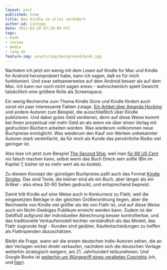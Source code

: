 ```yaml
---
layout: post
published: true
title: Was Kindle so alles verändert
author-id: isotopp
date: 2011-03-28 07:29:09 UTC
tags:
- book
- review
- media
- lang_de
feature-img: assets/img/background/book.jpg
---
```

Nachdem ich jetzt ein wenig mit dem Lesen auf Kindle for Mac und Kindle for
Android herumprobiert habe, kann ich sagen, daß es für mich funktioniert.
Und zwar seltsamerweise auf dem Android besser als auf dem Mac. Ich kann nur
noch nicht sagen wieso - wahrscheinlich spielt Gewicht tatsächlich eine
größere Rolle als Screenspace.

Ein wenig Recherche zum Thema Kindle Store und Kindle fördert auch sonst ein
paar interessante Fakten zutage.
[Ein Artikel über Amanda Hocking](http://www.novelr.com/2011/02/27/rich-indie-writer)
und andere Autoren zum Beispiel, die ausschließlich über Kindle publizieren.
Und dabei gutes Geld verdienen, denn auf diese Weise kommt bei ihnen
prozentual viel mehr Geld an als wenn sie über einen Verlag mit gedruckten
Büchern arbeiten würden. Was wiederum vollkommen neue Buchpreise ermöglicht.
Was wiederum den Kauf von Werken unbekannter Autoren stark vereinfacht, da
für mich als Kunde das persönliche Risiko viel geringer ist.

Also lese ich jetzt zum Beispiel 
[The Second Ship](http://www.secondship.com/), weil man 
[für 69 US Cent](http://www.amazon.com/Second-Ship-Rho-Agenda-ebook/dp/B00196L8DW/)
nix falsch machen kann, selbst wenn das Buch Dreck sein sollte (Bin im
Kapitel 7, bisher ist es mehr wert als es kostet).

Zu diesem Konzept der günstigen Buchpreise paßt auch das Format 
[Kindle Singles](http://www.golem.de/1101/81017.html).
Das sind Texte, die kleiner sind als ein Buch, aber länger als ein Artikel -
also etwa 30-90 Seiten gedruckt, und entsprechend bepreist.

Damit tritt Kindle auf eine Weise auch in Konkurrenz zu Flattr, weil die
eingesetzten Beträge in der gleichen Größenordnung liegen, aber die
Reichweite von Kindle viel größer als die von Flattr ist, und auf diese
Weise auch ein Nicht-Geekiges Publikum erreicht werden kann. Zudem ist der
Geldfluß aufgrund der individuellen Abrechnung besser kontrollierbar, und
das traditionelle Verkaufsmodell leichter verständlich als das Modell, das
Flattr zugrunde liegt - Kunden sind geübter, Kaufentscheidungen zu treffen
als Flattrspenden abzuschätzen.

Bleibt die Frage, wann wir die ersten deutschen Indie-Autoren sehen, die an
den Verlagen vorbei direkt verkaufen, nachdem sich die deutschen Verlage
weiterhin strategisch weigern, am 21. Jahrhundert teilzunehmen. Und Google
Books ist
[weiterhin um Würgegriff eines veralteten Coprights](http://www.hyperorg.com/blogger/2011/03/26/doing-google-books-right/)
(oh, und 
[hier](http://www.spiegel.de/netzwelt/netzpolitik/0,1518,753229,00.html)).

